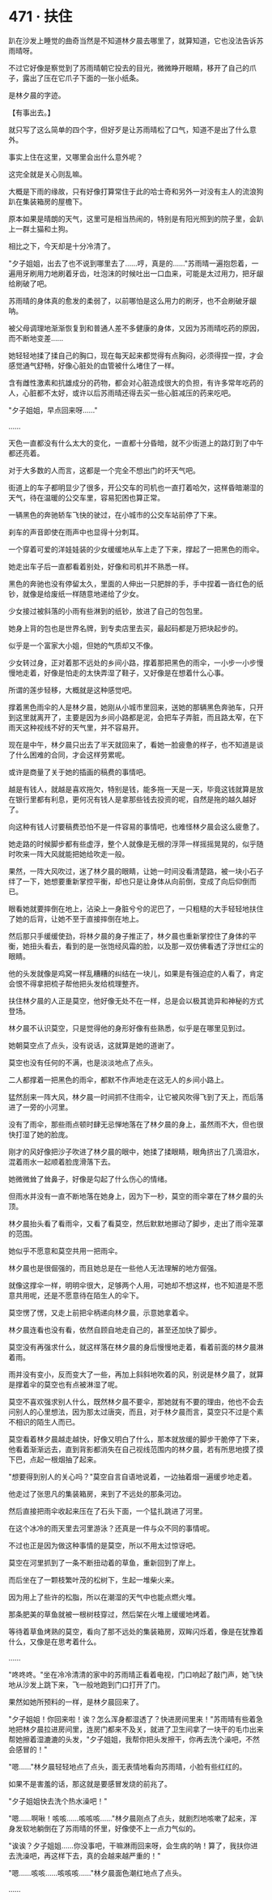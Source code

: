 <link rel="stylesheet" href="../styles/text.css" />
<h1>471 · 扶住</h1>

趴在沙发上睡觉的曲奇当然是不知道林夕晨去哪里了，就算知道，它也没法告诉苏雨晴呀。

不过它好像是察觉到了苏雨晴朝它投去的目光，微微睁开眼睛，移开了自己的爪子，露出了压在它爪子下面的一张小纸条。

是林夕晨的字迹。

【有事出去。】

就只写了这么简单的四个字，但好歹是让苏雨晴松了口气，知道不是出了什么意外。

事实上住在这里，又哪里会出什么意外呢？

这完全就是关心则乱嘛。

大概是下雨的缘故，只有好像打算常住于此的哈士奇和另外一对没有主人的流浪狗趴在集装箱房的屋檐下。

原本如果是晴朗的天气，这里可是相当热闹的，特别是有阳光照到的院子里，会趴上一群土猫和土狗。

相比之下，今天却是十分冷清了。

"夕子姐姐，出去了也不说到哪里去了……哼，真是的……"苏雨晴一遍抱怨着，一遍用牙刷用力地刷着牙齿，吐泡沫的时候吐出一口血来，可能是太过用力，把牙龈给刷破了吧。

苏雨晴的身体真的愈发的柔弱了，以前哪怕是这么用力的刷牙，也不会刷破牙龈呐。

被父母调理地渐渐恢复到和普通人差不多健康的身体，又因为苏雨晴吃药的原因，而不断地变差……

她轻轻地揉了揉自己的胸口，现在每天起来都觉得有点胸闷，必须得捏一捏，才会感觉通气舒畅，好像心脏处的血管被什么堵住了一样。

含有雌性激素和抗雄成分的药物，都会对心脏造成很大的负担，有许多常年吃药的人，心脏都不太好，或许以后苏雨晴还得去买一些心脏减压的药来吃吧。

"夕子姐姐，早点回来呀……"

……

天色一直都没有什么太大的变化，一直都十分昏暗，就不少街道上的路灯到了中午都还亮着。

对于大多数的人而言，这都是一个完全不想出门的坏天气吧。

街道上的车子都明显少了很多，开公交车的司机也一直打着哈欠，这样昏暗潮湿的天气，待在温暖的公交车里，容易犯困也算正常。

一辆黑色的奔驰轿车飞快的驶过，在小城市的公交车站前停了下来。

刹车的声音即使在雨声中也显得十分刺耳。

一个穿着可爱的洋娃娃装的少女缓缓地从车上走了下来，撑起了一把黑色的雨伞。

她走出车子后一直都看着别处，好像和司机并不熟悉一样。

黑色的奔驰也没有停留太久，里面的人伸出一只肥胖的手，手中捏着一沓红色的纸钞，就像是给废纸一样随意地递给了少女。

少女接过被斜落的小雨有些淋到的纸钞，放进了自己的包包里。

她身上背的包也是世界名牌，到专卖店里去买，最起码都是万把块起步的。

似乎是一个富家大小姐，但她的气质却又不像。

少女转过身，正对着那不远处的乡间小路，撑着那把黑色的雨伞，一小步一小步慢慢地走着，好像是怕走的太快弄湿了鞋子，又好像是在想着什么心事。

所谓的莲步轻移，大概就是这种感觉吧。

撑着黑色雨伞的人是林夕晨，她刚从小城市里回来，送她的那辆黑色奔驰车，只开到这里就离开了，主要是因为乡间小路都是泥，会把车子弄脏，而且路太窄，在下雨天这种视线不好的天气里，并不容易开。

现在是中午，林夕晨只出去了半天就回来了，看她一脸疲惫的样子，也不知道是谈了什么困难的合同，才会这样劳累呢。

或许是商量了关于她的插画的稿费的事情吧。

越是有钱人，就越是喜欢拖欠，特别是钱，能多拖一天是一天，毕竟这钱就算是放在银行里都有利息，更何况有钱人是拿那些钱去投资的呢，自然是拖的越久越好了。

向这种有钱人讨要稿费恐怕不是一件容易的事情吧，也难怪林夕晨会这么疲惫了。

她走路的时候脚步都有些虚浮，整个人就像是无根的浮萍一样摇摇晃晃的，似乎随时吹来一阵大风就能把她给吹走一般。

果然，一阵大风吹过，迷了林夕晨的眼睛，让她一时间没看清楚路，被一块小石子绊了一下，她想要重新掌控平衡，却也只是让身体从向前倒，变成了向后仰倒而已。

眼看她就要摔倒在地上，沾染上一身脏兮兮的泥巴了，一只粗糙的大手轻轻地扶住了她的后背，让她不至于直接摔倒在地上。

然后那只手缓缓使劲，将林夕晨的身子推正了，林夕晨也重新掌控住了身体的平衡，她扭头看去，看到的是一张饱经风霜的脸，以及那一双仿佛看透了浮世红尘的眼睛。

他的头发就像是鸡窝一样乱糟糟的纠结在一块儿，如果是有强迫症的人看了，肯定会恨不得拿把梳子帮他把头发给梳理整齐。

扶住林夕晨的人正是莫空，他好像无处不在一样，总是会以极其诡异和神秘的方式登场。

林夕晨不认识莫空，只是觉得他的身形好像有些熟悉，似乎是在哪里见到过。

她朝莫空点了点头，没有说话，这就算是她的道谢了。

莫空也没有任何的不满，也是淡淡地点了点头。

二人都撑着一把黑色的雨伞，都默不作声地走在这无人的乡间小路上。

猛然刮来一阵大风，林夕晨一时间抓不住雨伞，让它被风吹得飞到了天上，而后落进了一旁的小河里。

没有了雨伞，那些雨点顿时肆无忌惮地落在了林夕晨的身上，虽然雨不大，但也很快打湿了她的脸庞。

刚才的风好像把沙子吹进了林夕晨的眼中，她揉了揉眼睛，眼角挤出了几滴泪水，混着雨水一起顺着脸庞滑落下去。

她微微耸了耸鼻子，好像是勾起了什么伤心的情绪。

但雨水并没有一直不断地落在她身上，因为下一秒，莫空的雨伞罩在了林夕晨的头顶。

林夕晨抬头看了看雨伞，又看了看莫空，然后默默地挪动了脚步，走出了雨伞笼罩的范围。

她似乎不愿意和莫空共用一把雨伞。

林夕晨也是很倔强的，而且她总是在一些他人无法理解的地方倔强。

就像这撑伞一样，明明伞很大，足够两个人用，可她却不想这样，也不知道是不愿意共用呢，还是不愿意待在陌生人的伞下。

莫空愣了愣，又走上前把伞柄递向林夕晨，示意她拿着伞。

林夕晨连看也没有看，依然自顾自地走自己的，甚至还加快了脚步。

莫空没有再强求什么，就这样落在林夕晨的身后慢慢地走着，看着前面的林夕晨淋着雨。

雨并没有变小，反而变大了一些，再加上斜斜地吹着的风，别说是林夕晨了，就算是撑着伞的莫空也有点被淋湿了呢。

莫空不喜欢强求别人什么，既然林夕晨不要伞，那她就有不要的理由，他也不会去问别人的心里想法，因为那太过唐突，而且，对于林夕晨而言，莫空只不过是个素不相识的陌生人而已。

莫空看着林夕晨越走越快，好像又明白了什么，那本就放缓的脚步干脆停了下来，他看着渐渐远去，直到背影都消失在自己视线范围内的林夕晨，若有所思地摸了摸下巴，点起一根烟抽了起来。

"想要得到别人的关心吗？"莫空自言自语地说着，一边抽着烟一遍缓步地走着。

他走过了张思凡的集装箱房，来到了不远处的那条河边。

然后直接把雨伞收起来压在了石头下面，一个猛扎跳进了河里。

在这个冰冷的雨天里去河里游泳？还真是一件与众不同的事情呢。

不过也正是因为做这种事情的是莫空，所以不用太过惊讶吧。

莫空在河里抓到了一条不断扭动着的草鱼，重新回到了岸上。

而后坐在了一颗枝繁叶茂的松树下，生起一堆柴火来。

因为用上了些许的松脂，所以在潮湿的天气中也能点燃火堆。

那条肥美的草鱼就被一根树枝穿过，然后架在火堆上缓缓地烤着。

等待着草鱼烤熟的莫空，看向了那不远处的集装箱房，双眸闪烁着，像是在犹豫着什么，又像是在思考着什么。

……

"咚咚咚。"坐在冷冷清清的家中的苏雨晴正看着电视，门口响起了敲门声，她飞快地从沙发上跳下来，飞一般地跑到门口打开了门。

果然如她所预料的一样，是林夕晨回来了。

"夕子姐姐！你回来啦！诶？怎么浑身都湿透了？快进房间里来！"苏雨晴有些着急地把林夕晨拉进房间里，连房门都来不及关，就进了卫生间拿了一块干的毛巾出来帮她擦着湿漉漉的头发，"夕子姐姐，我帮你把头发擦干，你再去洗个澡吧，不然会感冒的！"

"嗯……"林夕晨轻轻地点了点头，面无表情地看向苏雨晴，小脸有些红红的。

如果不是害羞的话，那这就是要感冒发烧的前兆了。

"夕子姐姐快去洗个热水澡吧！"

"嗯……啊啾！咳咳……咳咳咳……"林夕晨刚点了点头，就剧烈地咳嗽了起来，浑身发软地躺倒在了苏雨晴的怀里，好像使不上一点力气似的。

"诶诶？夕子姐姐……你没事吧，干嘛淋雨回来呀，会生病的呐！算了，我扶你进去洗澡吧，再这样下去，真的会越来越严重的！"

"嗯……咳咳……咳咳咳……"林夕晨面色潮红地点了点头。

……
